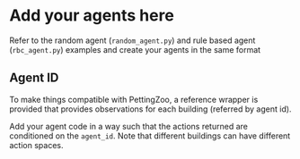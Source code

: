 # Add your agents here

Refer to the random agent (`random_agent.py`) and rule based agent (`rbc_agent.py`) examples and create your agents in the same format

## Agent ID

To make things compatible with PettingZoo, a reference wrapper is provided that provides observations for each building (referred by agent id).

Add your agent code in a way such that the actions returned are conditioned on the `agent_id`. Note that different buildings can have different action spaces.